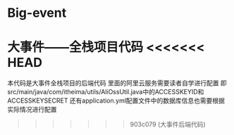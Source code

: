 # Big-event
大事件——全栈项目代码
<<<<<<< HEAD
=======
本代码是大事件全栈项目的后端代码
里面的阿里云服务需要读者自学进行配置
即src/main/java/com/itheima/utils/AliOssUtil.java中的ACCESSKEYID和ACCESSKEYSECRET
还有application.yml配置文件中的数据库信息也需要根据实际情况进行配置
>>>>>>> 903c079 (大事件后端代码)
